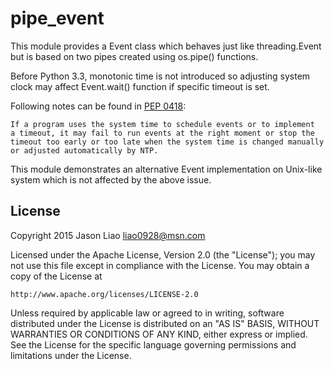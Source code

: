 pipe_event
==========

This module provides a Event class which behaves just like threading.Event
but is based on two pipes created using os.pipe() functions.

Before Python 3.3, monotonic time is not introduced so adjusting system
clock may affect Event.wait() function if specific timeout is set.

Following notes can be found in [PEP 0418](https://www.python.org/dev/peps/pep-0418/#rationale):

    If a program uses the system time to schedule events or to implement
    a timeout, it may fail to run events at the right moment or stop the
    timeout too early or too late when the system time is changed manually
    or adjusted automatically by NTP.

This module demonstrates an alternative Event implementation on Unix-like
system which is not affected by the above issue.

License
-------

Copyright 2015 Jason Liao <liao0928@msn.com>

Licensed under the Apache License, Version 2.0 (the "License");
you may not use this file except in compliance with the License.
You may obtain a copy of the License at

    http://www.apache.org/licenses/LICENSE-2.0

Unless required by applicable law or agreed to in writing, software
distributed under the License is distributed on an "AS IS" BASIS,
WITHOUT WARRANTIES OR CONDITIONS OF ANY KIND, either express or implied.
See the License for the specific language governing permissions and
limitations under the License.
